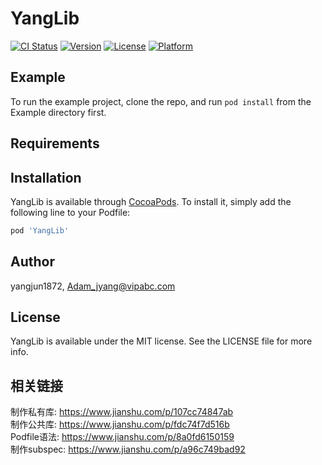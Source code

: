 # YangLib

[![CI Status](https://img.shields.io/travis/yangjun1872/YangLib.svg?style=flat)](https://travis-ci.org/yangjun1872/YangLib)
[![Version](https://img.shields.io/cocoapods/v/YangLib.svg?style=flat)](https://cocoapods.org/pods/YangLib)
[![License](https://img.shields.io/cocoapods/l/YangLib.svg?style=flat)](https://cocoapods.org/pods/YangLib)
[![Platform](https://img.shields.io/cocoapods/p/YangLib.svg?style=flat)](https://cocoapods.org/pods/YangLib)

## Example

To run the example project, clone the repo, and run `pod install` from the Example directory first.

## Requirements

## Installation

YangLib is available through [CocoaPods](https://cocoapods.org). To install
it, simply add the following line to your Podfile:

```ruby
pod 'YangLib'
```

## Author

yangjun1872, Adam_jyang@vipabc.com

## License

YangLib is available under the MIT license. See the LICENSE file for more info.

## 相关链接

制作私有库: https://www.jianshu.com/p/107cc74847ab  
制作公共库: https://www.jianshu.com/p/fdc74f7d516b  
Podfile语法: https://www.jianshu.com/p/8a0fd6150159  
制作subspec: https://www.jianshu.com/p/a96c749bad92

